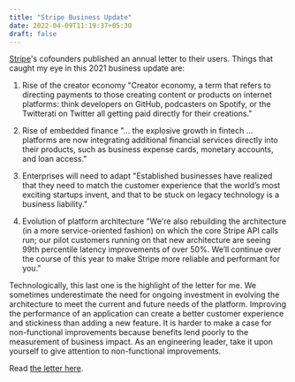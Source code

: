 ```yaml
---
title: "Stripe Business Update"
date: 2022-04-09T11:19:37+05:30
draft: false
---
```


[Stripe][1]'s cofounders published an annual letter to their users. Things that caught my eye in this 2021 business update are:

1. Rise of the creator economy
"Creator economy, a term that refers to directing payments to those creating content or products on internet platforms: think developers on GitHub, podcasters on Spotify, or the Twitterati on Twitter all getting paid directly for their creations."

2. Rise of embedded finance
"... the explosive growth in fintech ... platforms are now integrating additional financial services directly into their products, such as business expense cards, monetary accounts, and loan access."

3. Enterprises will need to adapt
"Established businesses have realized that they need to match the customer experience that the world’s most exciting startups invent, and that to be stuck on legacy technology is a business liability."

4. Evolution of platform architecture
"We're also rebuilding the architecture (in a more service-oriented fashion) on which the core Stripe API calls run; our pilot customers running on that new architecture are seeing 99th percentile latency improvements of over 50%. We’ll continue over the course of this year to make Stripe more reliable and performant for you."

Technologically, this last one is the highlight of the letter for me. We sometimes underestimate the need for ongoing investment in evolving the architecture to meet the current and future needs of the platform. Improving the performance of an application can create a better customer experience and stickiness than adding a new feature. It is harder to make a case for non-functional improvements because benefits lend poorly to the measurement of business impact. As an engineering leader, take it upon yourself to give attention to non-functional improvements.

Read [the letter here][2].

[1]: https://stripe.com
[2]: https://stripe.com/files/stripe-2021-update.pdf
